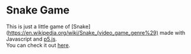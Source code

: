 # Snake Game
This is just a little game of [Snake](https://en.wikipedia.org/wiki/Snake_(video_game_genre%29) made with Javascript and [p5.js](https://p5js.org/).</br>
You can check it out [here](https://moonstar-x.github.io/snake-game-js).
